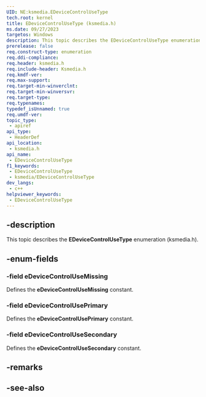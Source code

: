 ```yaml
---
UID: NE:ksmedia.EDeviceControlUseType
tech.root: kernel
title: EDeviceControlUseType (ksmedia.h)
ms.date: 09/27/2023
targetos: Windows
description: This topic describes the EDeviceControlUseType enumeration (ksmedia.h).
prerelease: false
req.construct-type: enumeration
req.ddi-compliance: 
req.header: ksmedia.h
req.include-header: Ksmedia.h
req.kmdf-ver: 
req.max-support: 
req.target-min-winverclnt:
req.target-min-winversvr: 
req.target-type: 
req.typenames: 
typedef_isUnnamed: true
req.umdf-ver: 
topic_type:
 - apiref
api_type:
 - HeaderDef
api_location:
 - ksmedia.h
api_name:
 - EDeviceControlUseType
f1_keywords:
 - EDeviceControlUseType
 - ksmedia/EDeviceControlUseType
dev_langs:
 - c++
helpviewer_keywords:
 - EDeviceControlUseType
---
```


## -description

This topic describes the **EDeviceControlUseType** enumeration (ksmedia.h).

## -enum-fields

### -field eDeviceControlUseMissing

Defines the **eDeviceControlUseMissing** constant.

### -field eDeviceControlUsePrimary

Defines the **eDeviceControlUsePrimary** constant.

### -field eDeviceControlUseSecondary

Defines the **eDeviceControlUseSecondary** constant.

## -remarks

## -see-also

